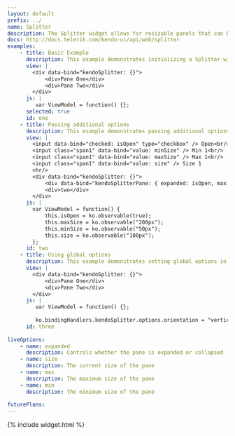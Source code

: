 ```yaml
---
layout: default
prefix: ../
name: Splitter
description: The Splitter widget allows for resizable panels that can be collapsed.
docs: http://docs.telerik.com/kendo-ui/api/web/splitter
examples:
    - title: Basic Example
      description: This example demonstrates initializing a Splitter widget with no additional options specified.
      view: |
        <div data-bind="kendoSplitter: {}">
            <div>Pane One</div>
            <div>Pane Two</div>
        </div>
      js: |
         var ViewModel = function() {};
      selected: true
      id: one
    - title: Passing additional options
      description: This example demonstrates passing additional options in the data-bind attribute. The **kendoSplitterPane** binding can be applied to child elements to control the behavior of individual menu items.
      view: |
        <input data-bind="checked: isOpen" type="checkbox" /> Open<br/>
        <input class="span1" data-bind="value: minSize" /> Min 1<br/>
        <input class="span1" data-bind="value: maxSize" /> Max 1<br/>
        <input class="span1" data-bind="value: size" /> Size 1
        <hr/>
        <div data-bind="kendoSplitter: {}">
            <div data-bind="kendoSplitterPane: { expanded: isOpen, max: maxSize, min: minSize, size: size }">one</div>
            <div>two</div>
        </div>
      js: |
        var ViewModel = function() {
            this.isOpen = ko.observable(true);
            this.maxSize = ko.observable("200px");
            this.minSize = ko.observable("50px");
            this.size = ko.observable("100px");
        };
      id: two
    - title: Using global options
      description: This example demonstrates setting global options in *ko.bindingHandlers.kendoSplitter.options*. This helps to simplify the markup for settings that can be used as a default for all instances of this widget.
      view: |
        <div data-bind="kendoSplitter: {}">
            <div>Pane One</div>
            <div>Pane Two</div>
        </div>
      js: |
         var ViewModel = function() {};
         
         ko.bindingHandlers.kendoSplitter.options.orientation = "vertical";
      id: three
      
liveOptions:
    - name: expanded
      description: Controls whether the pane is expanded or collapsed
    - name: size
      description: The current size of the pane
    - name: max
      description: The maximum size of the pane
    - name: min
      description: The minimum size of the pane
      
futurePlans:
---
```


{% include widget.html %}
